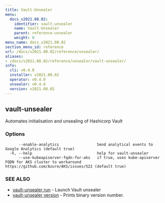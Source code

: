 ```yaml
---
title: Vault-Unsealer
menu:
  docs_v2021.08.02:
    identifier: vault-unsealer
    name: Vault-Unsealer
    parent: reference-unsealer
    weight: 0
menu_name: docs_v2021.08.02
section_menu_id: reference
url: /docs/v2021.08.02/reference/unsealer/
aliases:
- /docs/v2021.08.02/reference/unsealer/vault-unsealer/
info:
  cli: v0.4.0
  installer: v2021.08.02
  operator: v0.4.0
  unsealer: v0.4.0
  version: v2021.08.02
---
```


## vault-unsealer

Automates initialisation and unsealing of Hashicorp Vault

### Options

```
      --enable-analytics                 Send analytical events to Google Analytics (default true)
  -h, --help                             help for vault-unsealer
      --use-kubeapiserver-fqdn-for-aks   if true, uses kube-apiserver FQDN for AKS cluster to workaround https://github.com/Azure/AKS/issues/522 (default true)
```

### SEE ALSO

* [vault-unsealer run](/docs/v2021.08.02/reference/unsealer/vault-unsealer_run)	 - Launch Vault unsealer
* [vault-unsealer version](/docs/v2021.08.02/reference/unsealer/vault-unsealer_version)	 - Prints binary version number.

